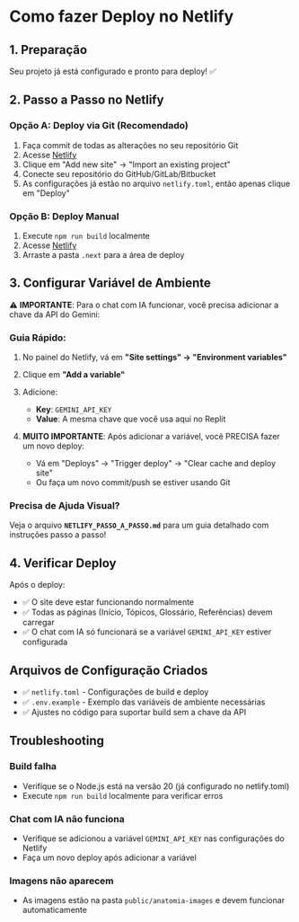 # Como fazer Deploy no Netlify

## 1. Preparação

Seu projeto já está configurado e pronto para deploy! ✅

## 2. Passo a Passo no Netlify

### Opção A: Deploy via Git (Recomendado)

1. Faça commit de todas as alterações no seu repositório Git
2. Acesse [Netlify](https://app.netlify.com/)
3. Clique em "Add new site" → "Import an existing project"
4. Conecte seu repositório do GitHub/GitLab/Bitbucket
5. As configurações já estão no arquivo `netlify.toml`, então apenas clique em "Deploy"

### Opção B: Deploy Manual

1. Execute `npm run build` localmente
2. Acesse [Netlify](https://app.netlify.com/)
3. Arraste a pasta `.next` para a área de deploy

## 3. Configurar Variável de Ambiente

⚠️ **IMPORTANTE**: Para o chat com IA funcionar, você precisa adicionar a chave da API do Gemini:

### Guia Rápido:

1. No painel do Netlify, vá em **"Site settings" → "Environment variables"**
2. Clique em **"Add a variable"**
3. Adicione:
   - **Key**: `GEMINI_API_KEY`
   - **Value**: A mesma chave que você usa aqui no Replit
   
4. **MUITO IMPORTANTE**: Após adicionar a variável, você PRECISA fazer um novo deploy:
   - Vá em "Deploys" → "Trigger deploy" → "Clear cache and deploy site"
   - Ou faça um novo commit/push se estiver usando Git

### Precisa de Ajuda Visual?

Veja o arquivo **`NETLIFY_PASSO_A_PASSO.md`** para um guia detalhado com instruções passo a passo!

## 4. Verificar Deploy

Após o deploy:
- ✅ O site deve estar funcionando normalmente
- ✅ Todas as páginas (Início, Tópicos, Glossário, Referências) devem carregar
- ✅ O chat com IA só funcionará se a variável `GEMINI_API_KEY` estiver configurada

## Arquivos de Configuração Criados

- ✅ `netlify.toml` - Configurações de build e deploy
- ✅ `.env.example` - Exemplo das variáveis de ambiente necessárias
- ✅ Ajustes no código para suportar build sem a chave da API

## Troubleshooting

### Build falha
- Verifique se o Node.js está na versão 20 (já configurado no netlify.toml)
- Execute `npm run build` localmente para verificar erros

### Chat com IA não funciona
- Verifique se adicionou a variável `GEMINI_API_KEY` nas configurações do Netlify
- Faça um novo deploy após adicionar a variável

### Imagens não aparecem
- As imagens estão na pasta `public/anatomia-images` e devem funcionar automaticamente
